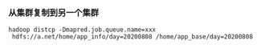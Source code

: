 ### 从集群复制到另一个集群
```
hadoop distcp -Dmapred.job.queue.name=xxx
 hdfs://a.net/home/app_info/day=20200808 /home/app_base/day=20200808
```


